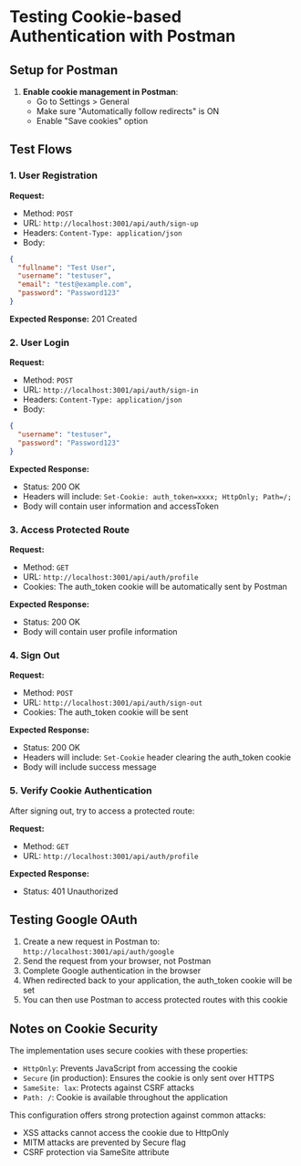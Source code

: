 # Testing Cookie-based Authentication with Postman

## Setup for Postman

1. **Enable cookie management in Postman**:
   - Go to Settings > General
   - Make sure "Automatically follow redirects" is ON
   - Enable "Save cookies" option

## Test Flows

### 1. User Registration

**Request:**

- Method: `POST`
- URL: `http://localhost:3001/api/auth/sign-up`
- Headers: `Content-Type: application/json`
- Body:

```json
{
  "fullname": "Test User",
  "username": "testuser",
  "email": "test@example.com",
  "password": "Password123"
}
```

**Expected Response:** 201 Created

### 2. User Login

**Request:**

- Method: `POST`
- URL: `http://localhost:3001/api/auth/sign-in`
- Headers: `Content-Type: application/json`
- Body:

```json
{
  "username": "testuser",
  "password": "Password123"
}
```

**Expected Response:**

- Status: 200 OK
- Headers will include: `Set-Cookie: auth_token=xxxx; HttpOnly; Path=/;`
- Body will contain user information and accessToken

### 3. Access Protected Route

**Request:**

- Method: `GET`
- URL: `http://localhost:3001/api/auth/profile`
- Cookies: The auth_token cookie will be automatically sent by Postman

**Expected Response:**

- Status: 200 OK
- Body will contain user profile information

### 4. Sign Out

**Request:**

- Method: `POST`
- URL: `http://localhost:3001/api/auth/sign-out`
- Cookies: The auth_token cookie will be sent

**Expected Response:**

- Status: 200 OK
- Headers will include: `Set-Cookie` header clearing the auth_token cookie
- Body will include success message

### 5. Verify Cookie Authentication

After signing out, try to access a protected route:

**Request:**

- Method: `GET`
- URL: `http://localhost:3001/api/auth/profile`

**Expected Response:**

- Status: 401 Unauthorized

## Testing Google OAuth

1. Create a new request in Postman to: `http://localhost:3001/api/auth/google`
2. Send the request from your browser, not Postman
3. Complete Google authentication in the browser
4. When redirected back to your application, the auth_token cookie will be set
5. You can then use Postman to access protected routes with this cookie

## Notes on Cookie Security

The implementation uses secure cookies with these properties:

- `HttpOnly`: Prevents JavaScript from accessing the cookie
- `Secure` (in production): Ensures the cookie is only sent over HTTPS
- `SameSite: lax`: Protects against CSRF attacks
- `Path: /`: Cookie is available throughout the application

This configuration offers strong protection against common attacks:

- XSS attacks cannot access the cookie due to HttpOnly
- MITM attacks are prevented by Secure flag
- CSRF protection via SameSite attribute
